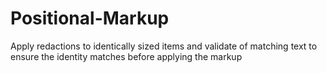 # Positional-Markup
Apply redactions to identically sized items and validate of matching text to ensure the identity matches before applying the markup
